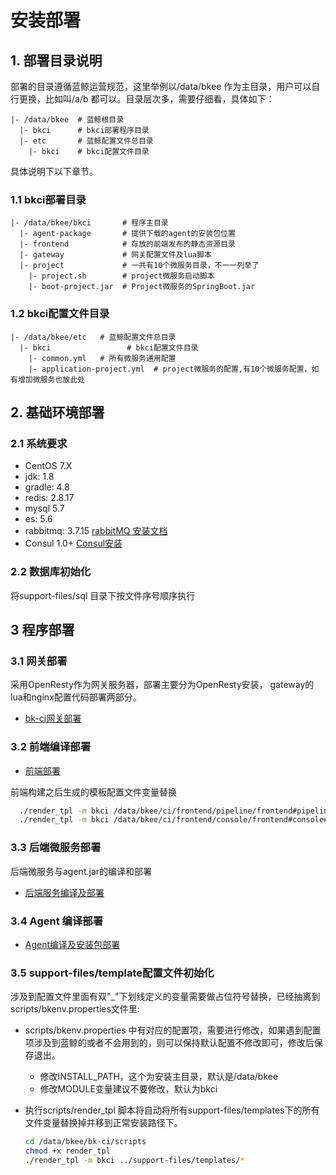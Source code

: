# 安装部署

## 1. 部署目录说明

部署的目录遵循蓝鲸运营规范，这里举例以/data/bkee 作为主目录，用户可以自行更换，比如叫/a/b 都可以。目录层次多，需要仔细看，具体如下：

```
|- /data/bkee  # 蓝鲸根目录
  |- bkci      # bkci部署程序目录
  |- etc       # 蓝鲸配置文件总目录
    |- bkci    # bkci配置文件目录
```

具体说明下以下章节。

### 1.1 bkci部署目录

```
|- /data/bkee/bkci       # 程序主目录
  |- agent-package       # 提供下载的agent的安装包位置
  |- frontend            # 存放的前端发布的静态资源目录
  |- gateway             # 网关配置文件及lua脚本
  |- project             # 一共有10个微服务目录，不一一列举了
    |- project.sh        # project微服务启动脚本
    |- boot-project.jar  # Project微服务的SpringBoot.jar
```

### 1.2 bkci配置文件目录

```
|- /data/bkee/etc   # 蓝鲸配置文件总目录
  |- bkci 				  # bkci配置文件目录
    |- common.yml   # 所有微服务通用配置
    |- application-project.yml  # project微服务的配置,有10个微服务配置，如有增加微服务也放此处
```

## 2. 基础环境部署

### 2.1 系统要求

- CentOS 7.X
- jdk: 1.8
- gradle: 4.8
- redis: 2.8.17
- mysql 5.7
- es: 5.6
- rabbitmq: 3.7.15 [rabbitMQ 安装文档](../install/rabbitmq.md) 
- Consul 1.0+ [Consul安装](../install/consul.md)

### 2.2 数据库初始化

将support-files/sql 目录下按文件序号顺序执行



## 3 程序部署

### 3.1 网关部署
采用OpenResty作为网关服务器，部署主要分为OpenResty安装， gateway的lua和nginx配置代码部署两部分。

- [bk-ci网关部署](../install/gateway.md)

### 3.2 前端编译部署

- [前端部署](../install/frontend.md)

前端构建之后生成的模板配置文件变量替换
```bash
  ./render_tpl -m bkci /data/bkee/ci/frontend/pipeline/frontend#pipeline#index.html
  ./render_tpl -m bkci /data/bkee/ci/frontend/console/frontend#console#index.html
```

### 3.3 后端微服务部署

后端微服务与agent.jar的编译和部署

- [后端服务编译及部署](../install/backend.md)

### 3.4 Agent 编译部署

- [Agent编译及安装包部署](../install/agent.md)

### 3.5 support-files/template配置文件初始化

涉及到配置文件里面有双"_"下划线定义的变量需要做占位符号替换，已经抽离到scripts/bkenv.properties文件里:

- scripts/bkenv.properties 中有对应的配置项，需要进行修改，如果遇到配置项涉及到蓝鲸的或者不会用到的，则可以保持默认配置不修改即可，修改后保存退出。

  - 修改INSTALL_PATH，这个为安装主目录，默认是/data/bkee
  - 修改MODULE变量建议不要修改，默认为bkci

- 执行scripts/render_tpl 脚本将自动将所有support-files/templates下的所有文件变量替换掉并移到正常安装路径下。

  ```bash 
  cd /data/bkee/bk-ci/scripts
  chmod +x render_tpl 
  ./render_tpl -m bkci ../support-files/templates/*
  ```

  


